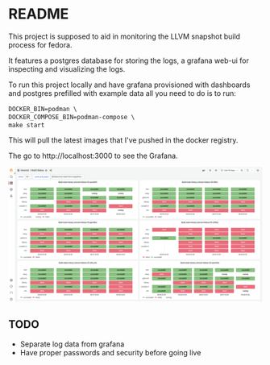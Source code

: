 # README

This project is supposed to aid in monitoring the LLVM snapshot build process
for fedora.

It features a postgres database for storing the logs, a grafana web-ui for
inspecting and visualizing the logs.

To run this project locally and have grafana provisioned with dashboards and
postgres prefilled with example data all you need to do is to run:

```
DOCKER_BIN=podman \
DOCKER_COMPOSE_BIN=podman-compose \
make start
```

This will pull the latest images that I've pushed in the docker registry.

The go to http://localhost:3000 to see the Grafana.

![Build Status Dashboard](/media/images/build-status-dashboard.png)

## TODO

* Separate log data from grafana
* Have proper passwords and security before going live